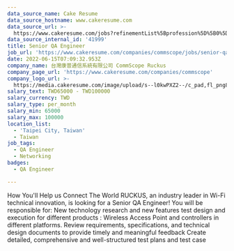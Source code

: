 ```yaml
---
data_source_name: Cake Resume
data_source_hostname: www.cakeresume.com
data_source_url: >-
  https://www.cakeresume.com/jobs?refinementList%5Bprofession%5D%5B0%5D=engineering_qa-engineer&refinementList%5Bsalary_type%5D=per_month&refinementList%5Bsalary_currency%5D=TWD&range%5Bsalary_range%5D%5Bmax%5D=600000
data_source_internal_id: '41999'
title: Senior QA Engineer
job_url: 'https://www.cakeresume.com/companies/commscope/jobs/senior-qa-engineer-71050'
date: 2022-06-15T07:09:32.953Z
company_name: 台灣康普通信系統有限公司 CommScope Ruckus
company_page_url: 'https://www.cakeresume.com/companies/commscope'
company_logo_url: >-
  https://media.cakeresume.com/image/upload/s--l0kwPXZ2--/c_pad,fl_png8,h_200,w_200/v1655276473/zpsoxdr7xmwayvryii6y.png
salary_text: TWD65000 - TWD100000
salary_currency: TWD
salary_type: per_month
salary_min: 65000
salary_max: 100000
location_list:
  - 'Taipei City, Taiwan'
  - Taiwan
job_tags:
  - QA Engineer
  - Networking
badges:
  - QA Engineer

---
```


How You'll Help us Connect The World RUCKUS, an industry leader in Wi-Fi technical innovation, is looking for a Senior QA Engineer! You will be responsible for: New technology research and new features test design and execution for different products : Wireless Access Point and controllers in different platforms. Review requirements, specifications, and technical design documents to provide timely and meaningful feedback Create detailed, comprehensive and well-structured test plans and test case